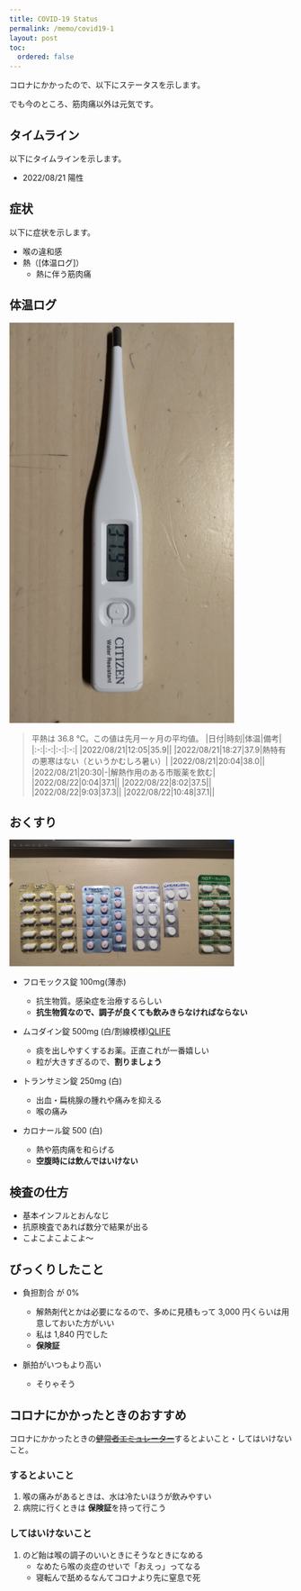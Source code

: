 ```yaml
---
title: COVID-19 Status
permalink: /memo/covid19-1
layout: post
toc:
  ordered: false
---
```


コロナにかかったので、以下にステータスを示します。

でも今のところ、筋肉痛以外は元気です。

## タイムライン

以下にタイムラインを示します。

- 2022/08/21 陽性

## 症状

以下に症状を示します。

- 喉の違和感
- 熱（[体温ログ]）
    - 熱に伴う筋肉痛

## 体温ログ

<img src="assets/img/covid_1.jpg" width="400px">

> 平熱は 36.8 ℃。この値は先月一ヶ月の平均値。
|日付|時刻|体温|備考|
|:-:|:-:|:-:|:-:|
|2022/08/21|12:05|35.9||
|2022/08/21|18:27|37.9|熱特有の悪寒はない（というかむしろ暑い）|
|2022/08/21|20:04|38.0||
|2022/08/21|20:30|-|解熱作用のある市販薬を飲む|
|2022/08/22|0:04|37.1||
|2022/08/22|8:02|37.5||
|2022/08/22|9:03|37.3||
|2022/08/22|10:48|37.1||


## おくすり

<img src="assets/img/covid_2.jpg" width="400px">

- フロモックス錠 100mg(薄赤)
    - 抗生物質。感染症を治療するらしい
    - **抗生物質なので、調子が良くても飲みきらなければならない**

- ムコダイン錠 500mg (白/割線模様)[QLIFE](https://www.qlife.jp/meds/rx8577.html)
    - 痰を出しやすくするお薬。正直これが一番嬉しい
    - 粒が大きすぎるので、**割りましょう**

- トランサミン錠 250mg (白)
    - 出血・扁桃腺の腫れや痛みを抑える
    - 喉の痛み

- カロナール錠 500 (白)
    - 熱や筋肉痛を和らげる
    - **空腹時には飲んではいけない**


## 検査の仕方

- 基本インフルとおんなじ
- 抗原検査であれば数分で結果が出る
- こよこよこよこよ～

## びっくりしたこと

- 負担割合 が 0%
    - 解熱剤代とかは必要になるので、多めに見積もって 3,000 円くらいは用意しておいた方がいい
    - 私は 1,840 円でした
    - **保険証**

- 脈拍がいつもより高い
    - そりゃそう

## コロナにかかったときのおすすめ

コロナにかかったときの~~[健常者エミュレーター](https://healthy-person-emulator.memo.wiki/)~~するとよいこと・してはいけないこと。

### するとよいこと

1. 喉の痛みがあるときは、水は冷たいほうが飲みやすい
2. 病院に行くときは **保険証**を持って行こう

### してはいけないこと

1. のど飴は喉の調子のいいときにそうなときになめる
    - なめたら喉の炎症のせいで「おえっ」ってなる
    - 寝転んで舐めるなんてコロナより先に窒息で死